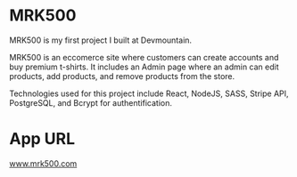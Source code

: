 # MRK500

MRK500 is my first project I built at Devmountain.

MRK500 is an eccomerce site where customers can create accounts and buy premium t-shirts. It includes an Admin page where an admin can edit products, add products, and remove products from the store.

Technologies used for this project include React, NodeJS, SASS, Stripe API, PostgreSQL, and Bcrypt for authentification.

# App URL

www.mrk500.com